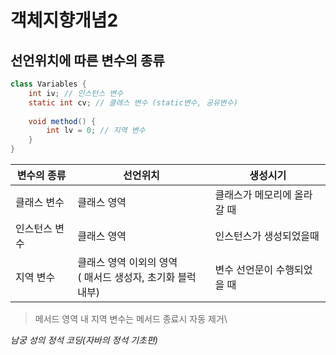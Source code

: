 # 객체지향개념2



## 선언위치에 따른 변수의 종류

```java
class Variables {
    int iv; // 인스턴스 변수
    static int cv; // 클래스 변수 (static변수, 공유변수)
    
    void method() {
        int lv = 0; // 지역 변수     
    }
}
```

| 변수의 종류   | 선언위치                                                     | 생성시기                    |
| ------------- | ------------------------------------------------------------ | --------------------------- |
| 클래스 변수   | 클래스 영역                                                  | 클래스가 메모리에 올라갈 때 |
| 인스턴스 변수 | 클래스 영역                                                  | 인스턴스가 생성되었을때     |
| 지역 변수     | 클래스 영역 이외의 영역<br />( 매서드 생성자, 초기화 블럭 내부) | 변수 선언문이 수행되었을 때 |

> 메서드 영역 내 지역 변수는  메서드 종료시 자동 제거\



*남궁 성의 정석 코딩(자바의 정석 기초편)*